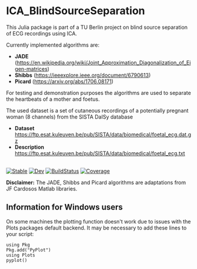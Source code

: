 # ICA_BlindSourceSeparation

This Julia package is part of a TU Berlin project on blind source separation of ECG recordings using ICA.

Currently implemented algorithms are:
- **JADE** (https://en.wikipedia.org/wiki/Joint_Approximation_Diagonalization_of_Eigen-matrices)
- **Shibbs** (https://ieeexplore.ieee.org/document/6790613)
- **Picard** (https://arxiv.org/abs/1706.08171)

For testing and demonstration purposes the algorithms are used to separate the heartbeats of a mother and foetus.

The used dataset is a set of cutaneous recordings of a potentially pregnant woman (8 channels) from the SISTA DaISy database
- **Dataset** https://ftp.esat.kuleuven.be/pub/SISTA/data/biomedical/foetal_ecg.dat.gz
- **Description** https://ftp.esat.kuleuven.be/pub/SISTA/data/biomedical/foetal_ecg.txt

\
[![Stable](https://img.shields.io/badge/docs-stable-blue.svg)](https://isabel-vs.github.io/ICA_BlindSourceSeparation.jl/)
[![Dev](https://img.shields.io/badge/docs-dev-pink.svg)](https://isabel-vs.github.io/ICA_BlindSourceSeparation.jl/dev/)
[![BuildStatus](https://github.com/isabel-vs/ICA_BlindSourceSeparation.jl/actions/workflows/CI.yml/badge.svg?branch=main)](https://github.com/isabel-vs/ICA_BlindSourceSeparation.jl/actions/workflows/CI.yml?query=branch%3Amain)
[![Coverage](https://codecov.io/gh/isabel-vs/ICA_BlindSourceSeparation.jl/branch/main/graph/badge.svg)](https://codecov.io/gh/isabel-vs/ICA_BlindSourceSeparation.jl)

**Disclaimer:** The JADE, Shibbs and Picard algorithms are adaptations from JF Cardosos Matlab libraries.

## Information for Windows users
On some machines the plotting function doesn't work due to issues with the Plots packages default backend. It may be necessary to add these lines to your script:

    using Pkg
    Pkg.add("PyPlot")
    using Plots
    pyplot()
